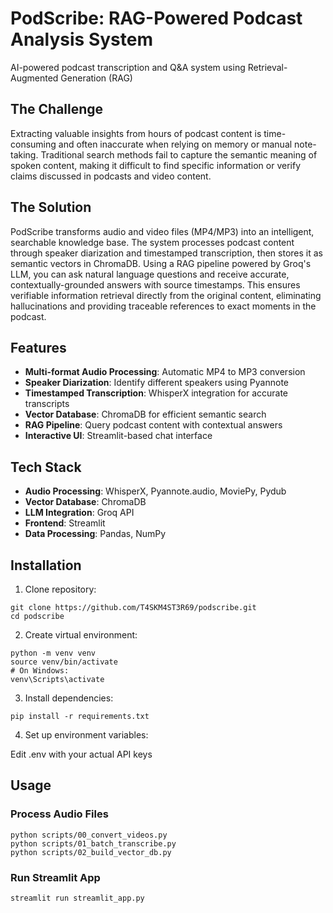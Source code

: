 # PodScribe: RAG-Powered Podcast Analysis System

AI-powered podcast transcription and Q&A system using Retrieval-Augmented Generation (RAG)

## The Challenge

Extracting valuable insights from hours of podcast content is time-consuming and often inaccurate when relying on memory or manual note-taking. Traditional search methods fail to capture the semantic meaning of spoken content, making it difficult to find specific information or verify claims discussed in podcasts and video content.

## The Solution

PodScribe transforms audio and video files (MP4/MP3) into an intelligent, searchable knowledge base. The system processes podcast content through speaker diarization and timestamped transcription, then stores it as semantic vectors in ChromaDB. Using a RAG pipeline powered by Groq's LLM, you can ask natural language questions and receive accurate, contextually-grounded answers with source timestamps. This ensures verifiable information retrieval directly from the original content, eliminating hallucinations and providing traceable references to exact moments in the podcast.

## Features

- **Multi-format Audio Processing**: Automatic MP4 to MP3 conversion
- **Speaker Diarization**: Identify different speakers using Pyannote
- **Timestamped Transcription**: WhisperX integration for accurate transcripts
- **Vector Database**: ChromaDB for efficient semantic search
- **RAG Pipeline**: Query podcast content with contextual answers
- **Interactive UI**: Streamlit-based chat interface

## Tech Stack

- **Audio Processing**: WhisperX, Pyannote.audio, MoviePy, Pydub
- **Vector Database**: ChromaDB
- **LLM Integration**: Groq API
- **Frontend**: Streamlit
- **Data Processing**: Pandas, NumPy


## Installation

1. Clone repository:

```/bash
git clone https://github.com/T4SKM4ST3R69/podscribe.git
cd podscribe
```


2. Create virtual environment:
```/bash
python -m venv venv
source venv/bin/activate 
# On Windows: 
venv\Scripts\activate
```

3. Install dependencies:
```/bash
pip install -r requirements.txt
```
4. Set up environment variables:

Edit .env with your actual API keys


## Usage

### Process Audio Files
```/commandline
python scripts/00_convert_videos.py
python scripts/01_batch_transcribe.py
python scripts/02_build_vector_db.py
```

### Run Streamlit App
```/bash
streamlit run streamlit_app.py
```
